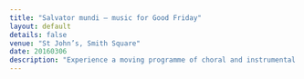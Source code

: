 ```yaml
---
title: "Salvator mundi – music for Good Friday"
layout: default
details: false
venue: "St John’s, Smith Square"
date: 20160306
description: "Experience a moving programme of choral and instrumental music for Good Friday, featuring works that reflect on themes of redemption and hope."
---
```

